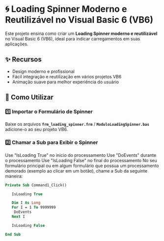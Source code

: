 # 🌀 Loading Spinner Moderno e Reutilizável no Visual Basic 6 (VB6)

Este projeto ensina como criar um **Loading Spinner moderno e reutilizável** no Visual Basic 6 (VB6), ideal para indicar carregamentos em suas aplicações.

## ✨ Recursos
- Design moderno e profissional
- Fácil integração e reutilização em vários projetos VB6
- Animação suave para melhor experiência do usuário

## 📌 Como Utilizar

### 1️⃣ Importar o Formulário de Spinner  
Baixe os arquivos **`frm_loading_spinner.frm`** / **`ModuloLoadingSpinner.bas`** adicione-o ao seu projeto VB6.

### 2️⃣ Chamar a Sub para Exibir o Spinner
Use "IsLoading True" no inicio do processamento
Use "DoEvents" durante o processamento
Use "IsLoading False" no final do processamento
No seu formulário principal ou em algum formulário que possua um processamento demorado (exemplo ao clicar em um botão), chame a Sub da seguinte maneira:

```vb
Private Sub Command1_Click()

   IsLoading True

   Dim I As Long
   For I = 1 To 9999999
    DoEvents
   Next I

   IsLoading False

End Sub
